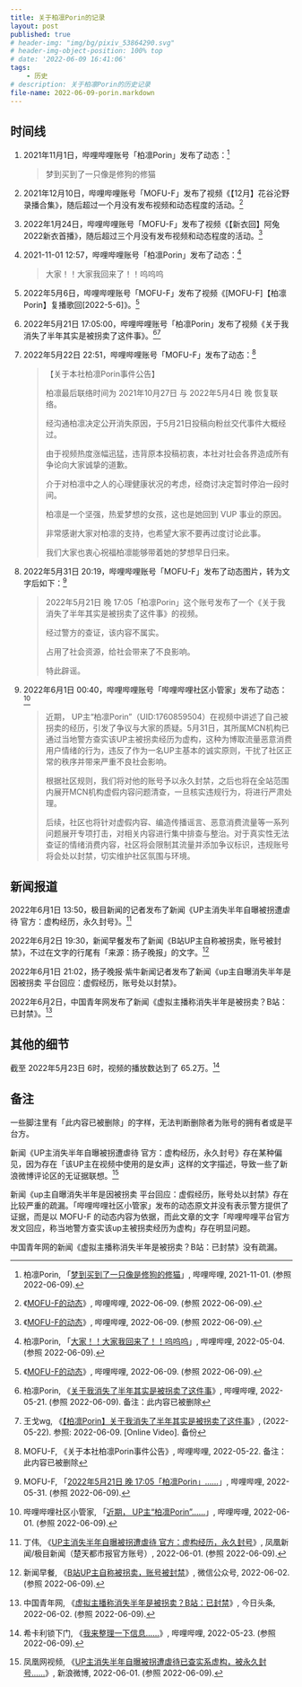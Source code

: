 ```yaml
---
title: 关于柏凛Porin的记录
layout: post
published: true
# header-img: "img/bg/pixiv_53864290.svg"
# header-img-object-position: 100% top
# date: '2022-06-09 16:41:06'
tags:
    - 历史
# description: 关于柏凛Porin的历史记录
file-name: 2022-06-09-porin.markdown
---
```


## 时间线

1.  2021年11月1日，哔哩哔哩账号「柏凛Porin」发布了动态：[^7jhBg]

    > 梦到买到了一只像是修狗的修猫

    [^7jhBg]: 柏凛Porin, 「[梦到买到了一只像是修狗的修猫](https://archive.ph/7jhBg "https://t.bilibili.com/587999220603265314")」, 哔哩哔哩, 2021-11-01. (参照 2022-06-09).

2.  2021年12月10日，哔哩哔哩账号「MOFU-F」发布了视频《【12月】花谷沦野录播合集》，随后超过一个月没有发布视频和动态程度的活动。[^MOFU-F_dynamic]

    [^MOFU-F_dynamic]: 《[MOFU-F的动态](https://archive.ph/85Syi "https://space.bilibili.com/177706995/dynamic")》, 哔哩哔哩, 2022-06-09. (参照 2022-06-09).

3.  2022年1月24日，哔哩哔哩账号「MOFU-F」发布了视频《【新衣回】阿兔2022新衣首播》，随后超过三个月没有发布视频和动态程度的活动。[^MOFU-F_dynamic]

4.  2021-11-01 12:57，哔哩哔哩账号「柏凛Porin」发布了动态：[^vTWZV]

    > 大家！！大家我回来了！！呜呜呜

    [^vTWZV]: 柏凛Porin, 「[大家！！大家我回来了！！呜呜呜](https://archive.ph/vTWZV "https://t.bilibili.com/656415738933805063")」, 哔哩哔哩, 2022-05-04. (参照 2022-06-09).

5.  2022年5月6日，哔哩哔哩账号「MOFU-F」发布了视频《[MOFU-F]【柏凛Porin】复播歌回[2022-5-6]》。[^MOFU-F_dynamic]

6.  2022年5月21日 17:05:00，哔哩哔哩账号「柏凛Porin」发布了视频《关于我消失了半年其实是被拐卖了这件事》。[^BV1KB4y1R7CV][^G6AtLxwHKSM]

    [^BV1KB4y1R7CV]: 柏凛Porin, 《[关于我消失了半年其实是被拐卖了这件事](https://archive.ph/5vKun)》, 哔哩哔哩, 2022-05-21. (参照 2022-06-09). 备注：此内容已被删除

    [^G6AtLxwHKSM]: 王戈wg, 《[【柏凛Porin】关于我消失了半年其实是被拐卖了这件事](https://www.youtube.com/watch?v=G6AtLxwHKSM)》, (2022-05-22). 参照: 2022-06-09. [Online Video]. 备份

7.  2022年5月22日 22:51，哔哩哔哩账号「MOFU-F」发布了动态：[^delete_1]

    > 【关于本社柏凛Porin事件公告】
    >
    > 柏凛最后联络时间为 2021年10月27日 与 2022年5月4日 晚 恢复联络。
    >
    > 经沟通柏凛决定公开消失原因，于5月21日投稿向粉丝交代事件大概经过。
    >
    > 由于视频热度涨幅迅猛，违背原本投稿初衷，本社对社会各界造成所有争论向大家诚挚的道歉。
    >
    > 介于对柏凛中之人的心理健康状况的考虑，经商讨决定暂时停泊一段时间。
    >
    > 柏凛是一个坚强，热爱梦想的女孩，这也是她回到 VUP 事业的原因。
    >
    > 非常感谢大家对柏凛的支持，也希望大家不要再过度讨论此事。
    >
    > 我们大家也衷心祝福柏凛能够带着她的梦想早日归来。

    [^delete_1]: MOFU-F, 《关于本社柏凛Porin事件公告》, 哔哩哔哩, 2022-05-22. 备注：此内容已被删除

8.  2022年5月31日 20:19，哔哩哔哩账号「MOFU-F」发布了动态图片，转为文字后如下：[^BtvF5]

    > 2022年5月21日 晚 17:05「柏凛Porin」这个账号发布了一个《关于我消失了半年其实是被拐卖了这件事》的视频。
    >
    > 经过警方的查证，该内容不属实。
    >
    > 占用了社会资源，给社会带来了不良影响。
    >
    > 特此辟谣。

    [^BtvF5]: MOFU-F, 「[2022年5月21日 晚 17:05「柏凛Porin」……](https://archive.ph/BtvF5 "https://t.bilibili.com/666412223823872020")」, 哔哩哔哩, 2022-05-31. (参照 2022-06-09).

9.  2022年6月1日 00:40，哔哩哔哩账号「哔哩哔哩社区小管家」发布了动态：[^4MKHT]

    [^4MKHT]: 哔哩哔哩社区小管家, 「[近期， UP主“柏凛Porin”……](https://archive.ph/4MKHT "https://t.bilibili.com/666479302623100966")」, 哔哩哔哩, 2022-06-01. (参照 2022-06-09).

    > 近期， UP主“柏凛Porin”（UID:1760859504）在视频中讲述了自己被拐卖的经历，引发了争议与大家的质疑。5月31日，其所属MCN机构已通过当地警方查实该UP主被拐卖经历为虚构，这种为博取流量恶意消费用户情绪的行为，违反了作为一名UP主基本的诚实原则，干扰了社区正常的秩序并带来严重不良社会影响。
    >
    > 根据社区规则，我们将对他的账号予以永久封禁，之后也将在全站范围内展开MCN机构虚假内容问题清查，一旦核实违规行为，将进行严肃处理。
    >
    > 后续，社区也将针对虚假内容、编造传播谣言、恶意消费流量等一系列问题展开专项打击，对相关内容进行集中排查与整治。对于真实性无法查证的情绪消费内容，社区将会限制其流量并添加争议标识，违规账号将会处以封禁，切实维护社区氛围与环境。

## 新闻报道

2022年6月1日 13:50，极目新闻的记者发布了新闻《UP主消失半年自曝被拐遭虐待 官方：虚构经历，永久封号》。[^7oc6yg]

[^7oc6yg]: 丁伟, 《[UP主消失半年自曝被拐遭虐待 官方：虚构经历，永久封号](https://web.archive.org/web/20220609103430/https://ishare.ifeng.com/c/s/v002CrdAB4EKyzq2hpksYs7oc6ygWtE4JiLaCp4bJh-_VgeA__)》, 凤凰新闻/极目新闻（楚天都市报官方账号）, 2022-06-01. (参照 2022-06-09).

2022年6月2日 19:30，新闻早餐发布了新闻《B站UP主自称被拐卖，账号被封禁》，不过在文字的行尾有「来源：扬子晚报」的文字。[^GK4S8]

[^GK4S8]: 新闻早餐, 《[B站UP主自称被拐卖，账号被封禁](https://archive.ph/GK4S8 "https://mp.weixin.qq.com/s?__biz=MzIwMTY4ODIyNQ==&mid=2247650087&idx=2&sn=36a8d9d10d3e071a0a2c32135dda5e6a&chksm=96e6dee9a19157ff514920c1f1b08ec9a21f7b89cd46fb6aa1c8ea6b9484bcbc68a014030024#rd")》, 微信公众号, 2022-06-02. (参照 2022-06-09).

2022年6月1日 21:02，扬子晚报·紫牛新闻记者发布了新闻《up主自曝消失半年是因被拐卖 平台回应：虚假经历，账号处以封禁》。

[^2237640]: 孙庆云, 《[up主自曝消失半年是因被拐卖 平台回应：虚假经历，账号处以封禁](https://web.archive.org/web/20220609102501/https://wap.yzwb.net/wap/news/2237640.html)》, 扬子晚报/紫牛新闻, 2022-06-01. (参照 2022-06-09).

2022年6月2日，中国青年网发布了新闻《虚拟主播称消失半年是被拐卖？B站：已封禁》。[^F5mYH]

[^F5mYH]: 中国青年网, 《[虚拟主播称消失半年是被拐卖？B站：已封禁](https://archive.ph/F5mYH "https://www.toutiao.com/article/7104587351334224391/")》, 今日头条, 2022-06-02. (参照 2022-06-09).

## 其他的细节

截至 2022年5月23日 6时，视频的播放数达到了 65.2万。[^9N21x]

[^9N21x]: 希卡利锁下门, 《[我来整理一下信息……](https://archive.ph/9N21x "https://t.bilibili.com/663235124850065408")》, 哔哩哔哩, 2022-05-23. (参照 2022-06-09).

## 备注

一些脚注里有「此内容已被删除」的字样，无法判断删除者为账号的拥有者或是平台方。

新闻《UP主消失半年自曝被拐遭虐待 官方：虚构经历，永久封号》存在某种偏见，因为存在「该UP主在视频中使用的是女声」这样的文字描述，导致一些了新浪微博评论区的无证据联想。[^yok8w]

[^yok8w]: 凤凰网视频, 《[UP主消失半年自曝被拐遭虐待已查实系虚构，被永久封号……](https://archive.ph/yok8w "https://weibo.com/1806128454/LvHRwjCdC")》, 新浪微博, 2022-06-01. (参照 2022-06-09).

新闻《up主自曝消失半年是因被拐卖 平台回应：虚假经历，账号处以封禁》存在比较严重的疏漏。「哔哩哔哩社区小管家」发布的动态原文并没有表示警方提供了证据，而是以 MOFU-F 的动态内容为依据，而此文章的文字「哔哩哔哩平台官方发文回应，称当地警方查实该up主被拐卖经历为虚构」存在明显问题。

中国青年网的新闻《虚拟主播称消失半年是被拐卖？B站：已封禁》没有疏漏。
